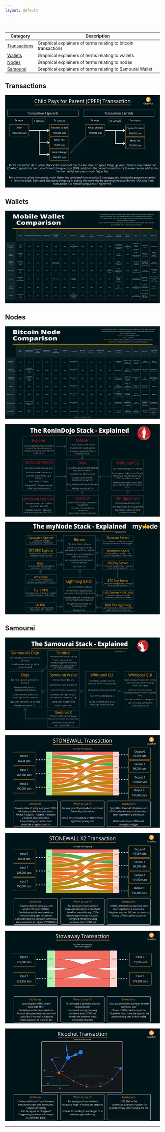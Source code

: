 ```yaml
---
layout: default
---
```


<br/>

| Category                   | Description                                                                |
|----------------------------|----------------------------------------------------------------------------|
| [Transactions](#transactions)   | Graphical explainers of terms relating to bitcoin transactions        |
| [Wallets](#wallets)             | Graphical explainers of terms relating to wallets                     |
| [Nodes](#nodes)                 | Graphical explainers of terms relating to nodes                       |
| [Samourai](#samourai)           | Graphical explainers of terms relating to Samourai Wallet             |





## Transactions


<p align="center">
<img src="https://raw.githubusercontent.com/BitcoinQnA/bitcoingraphics/master/assets/images/CPFP.png" class=responsive width="550" height="300" maxheight="300" />
</p>




## Wallets


<p align="center">
<img src="https://raw.githubusercontent.com/BitcoinQnA/bitcoingraphics/master/assets/images/Wallet%20comparison.png" class=responsive width="550" height="300" maxheight="300" />
</p>





## Nodes


<p align="center">
<img src="https://raw.githubusercontent.com/BitcoinQnA/bitcoingraphics/master/assets/images/V4.png" class=responsive width="550" height="300" maxheight="300" />
</p>


<p align="center">
<img src="https://raw.githubusercontent.com/BitcoinQnA/bitcoingraphics/master/assets/images/RD%20Stack.png" class=responsive width="550" height="300" maxheight="300" />
</p>


<p align="center">
<img src="https://raw.githubusercontent.com/BitcoinQnA/bitcoingraphics/master/assets/images/The%20myNode%20Stack%20Explained.png" class=responsive width="550" height="300" maxheight="300" />
</p>





## Samourai



<p align="center">
<img src="https://raw.githubusercontent.com/BitcoinQnA/bitcoingraphics/master/assets/images/The%20Samourai%20Stack.png" class=responsive width="550" height="300" maxheight="300" />
</p>


<p align="center">
<img src="https://raw.githubusercontent.com/BitcoinQnA/bitcoingraphics/master/assets/images/Stonewall.png" class=responsive width="550" height="300" maxheight="300" />
</p>



<p align="center">
<img src="https://raw.githubusercontent.com/BitcoinQnA/bitcoingraphics/master/assets/images/STONEWALL%20X2.png" class=responsive width="550" height="300" maxheight="300" />
</p>



<p align="center">
<img src="https://raw.githubusercontent.com/BitcoinQnA/bitcoingraphics/master/assets/images/STOWAWAY.png" class=responsive width="550" height="300" maxheight="300" />
</p>



<p align="center">
<img src="https://raw.githubusercontent.com/BitcoinQnA/bitcoingraphics/master/assets/images/Ricochet.png" class=responsive width="550" height="300" maxheight="300" />
</p>







***
